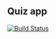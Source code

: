 ## Quiz app
[![Build Status](https://travis-ci.com/zip520123/QuizApp.svg?branch=main)](https://travis-ci.com/zip520123/QuizApp)
